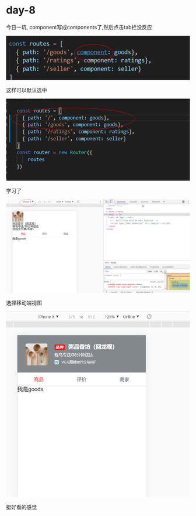 # day-8



今日一坑, component写成components了,然后点击tab栏没反应

![image-20200610095336662](imgs/image-20200610095336662.png)

这样可以默认选中

![image-20200610140407165](imgs/image-20200610140407165.png)



学习了

![image-20200610143500208](imgs/image-20200610143500208.png)

选择移动端视图



![image-20200610164441014](imgs/image-20200610164441014.png)

挺好看的感觉



